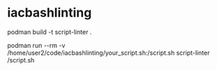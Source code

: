 # iacbashlinting

podman build -t script-linter .

podman run --rm -v /home/user2/code/iacbashlinting/your_script.sh:/script.sh script-linter /script.sh




